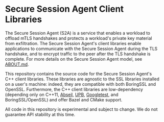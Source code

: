 # Secure Session Agent Client Libraries

The Secure Session Agent (S2A) is a service that enables a workload to offload mTLS
handshakes and protects a workload's private key material from exfiltration. The
Secure Session Agent's client libraries enable applications to communicate with
the Secure Session Agent during the TLS handshake, and to encrypt traffic to the
peer after the TLS handshake is complete. For more details on the Secure Session
Agent model, see
[ABOUT.md](https://github.com/google/s2a-core/blob/main/ABOUT.md).

This repository contains the source code for the Secure Session Agent's C++
client libraries. These libraries are agnostic to the SSL libraries installed on
a user's machine: indeed, they are compatible with both BoringSSL and OpenSSL.
Furthermore, the C++ client libraries are low-dependency (depending only on
C++11, [Abseil](https://abseil.io/),
[UPB](https://github.com/protocolbuffers/upb),
[Googletest](https://github.com/google/googletest), and BoringSSL/OpenSSL) and
offer Bazel and CMake support.

All code in this repository is experimental and subject to change. We do not
guarantee API stability at this time.
